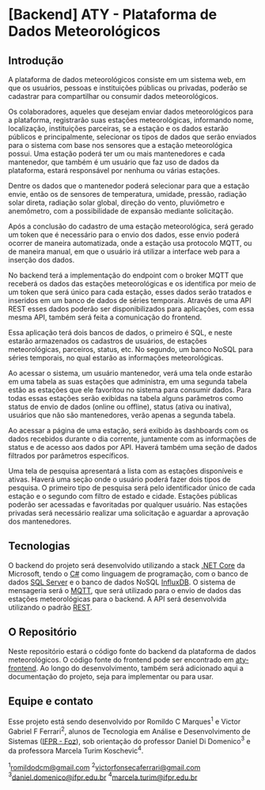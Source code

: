 # [Backend] ATY - Plataforma de Dados Meteorológicos

## Introdução

A plataforma de dados meteorológicos consiste em um sistema web, em que os usuários, pessoas e instituições públicas ou privadas, poderão se cadastrar para compartilhar ou consumir dados meteorológicos.

Os colaboradores, aqueles que desejam enviar dados meteorológicos para a plataforma, registrarão suas estações meteorológicas, informando nome, localização, instituições parceiras, se a estação e os dados estarão públicos e principalmente, selecionar os tipos de dados que serão enviados para o sistema com base nos sensores que a estação meteorológica possui. Uma estação poderá ter um ou mais mantenedores e cada mantenedor, que também é um usuário que faz uso de dados da plataforma, estará responsável por nenhuma ou várias estações.

Dentre os dados que o mantenedor poderá selecionar para que a estação envie, então os de sensores de temperatura, umidade, pressão, radiação solar direta, radiação solar global, direção do vento, pluviômetro e anemômetro, com a possibilidade de expansão mediante solicitação.

Após a conclusão do cadastro de uma estação meteorológica, será gerado um token que é necessário para o envio dos dados, esse envio poderá ocorrer de maneira automatizada, onde a estação usa protocolo MQTT, ou de maneira manual, em que o usuário irá utilizar a interface web para a inserção dos dados.

No backend terá a implementação do endpoint com o broker MQTT que receberá os dados das estações meteorológicas e os identifica por meio de um token que será único para cada estação, esses dados serão tratados e inseridos em um banco de dados de séries temporais. Através de uma API REST esses dados poderão ser disponibilizados para aplicações, com essa mesma API, também será feita a comunicação do frontend.

Essa aplicação terá dois bancos de dados, o primeiro é SQL, e neste estarão armazenados os cadastros de usuários, de estações meteorológicas, parceiros, status, etc. No segundo, um banco NoSQL para séries temporais, no qual estarão as informações meteorológicas.

Ao acessar o sistema, um usuário mantenedor, verá uma tela onde estarão em uma tabela as suas estações que administra, em uma segunda tabela estão as estações que ele favoritou no sistema para consumir dados. Para todas essas estações serão exibidas na tabela alguns parâmetros como status de envio de dados (online ou offline), status (ativa ou inativa), usuários que não são mantenedores, verão apenas a segunda tabela.

Ao acessar a página de uma estação, será exibido às dashboards com os dados recebidos durante o dia corrente, juntamente com as informações de status e de acesso aos dados por API. Haverá também uma seção de dados filtrados por parâmetros específicos.

Uma tela de pesquisa apresentará a lista com as estações disponíveis e ativas. Haverá uma seção onde o usuário poderá fazer dois tipos de pesquisa. O primeiro tipo de pesquisa será pelo identificador único de cada estação e o segundo com filtro de estado e cidade. Estações públicas poderão ser acessadas e favoritadas por qualquer usuário. Nas estações privadas será necessário realizar uma solicitação e aguardar a aprovação dos mantenedores.

## Tecnologias

O backend do projeto será desenvolvido utilizando a stack [.NET Core](https://learn.microsoft.com/pt-br/dotnet/core/introduction) da Microsoft, tendo o [C#](https://learn.microsoft.com/pt-br/dotnet/csharp/tour-of-csharp/) como linguagem de programação, com o banco de dados [SQL Server](https://www.microsoft.com/pt-br/sql-server/sql-server-downloads) e o banco de dados NoSQL [InfluxDB](https://www.influxdata.com/products/influxdb-overview/). O sistema de mensageria será o [MQTT](https://mqtt.org/), que será utilizado para o envio de dados das estações meteorológicas para o backend. A API será desenvolvida utilizando o padrão [REST](https://www.redhat.com/pt-br/topics/api/what-is-a-rest-api).

## O Repositório

Neste repositório estará o código fonte do backend da plataforma de dados meteorológicos. O código fonte do frontend pode ser encontrado em [aty-frontend](https://github.com/aty-plataforma-dados-meteorologicos/aty-frontend). Ao longo do desenvolvimento, também será adicionado aqui a documentação do projeto, seja para implementar ou para usar.

## Equipe e contato

Esse projeto está sendo desenvolvido por Romildo C Marques$^1$ e Victor Gabriel F Ferrari$^2$, alunos de Tecnologia em Análise e Desenvolvimento de Sistemas ([IFPR - Foz](https://ifpr.edu.br/foz-do-iguacu/superior/tecnologia-em-analise-e-desenvolvimento-de-sistemas-superior/)), sob orientação do professor Daniel Di Domenico$^3$ e da professora Marcela Turim Koschevic$^4$.

$^1$romildodcm@gmail.com
$^2$victorfonsecaferrari@gmail.com 
$^3$daniel.domenico@ifpr.edu.br
$^4$marcela.turim@ifpr.edu.br
